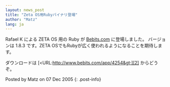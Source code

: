 ```yaml
---
layout: news_post
title: "Zeta OS用Rubyバイナリ登場"
author: "Matz"
lang: ja
---
```


Rafael K による ZETA OS 用の Ruby が [Bebits.com][1] に登場しました。 バージョンは 1.8.3
です。ZETA OSでもRubyが広く使われるようになることを期待します。

ダウンロードは [&lt;URL:http://www.bebits.com/app/4254&gt;][2] からどうぞ。

Posted by Matz on 07 Dec 2005
{: .post-info}



[1]: http://www.bebits.com/ 
[2]: http://www.bebits.com/app/4254 
